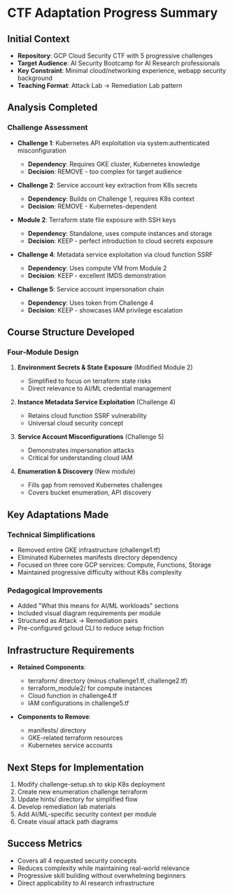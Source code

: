# CTF Adaptation Progress Summary

## Initial Context
- **Repository**: GCP Cloud Security CTF with 5 progressive challenges
- **Target Audience**: AI Security Bootcamp for AI Research professionals
- **Key Constraint**: Minimal cloud/networking experience, webapp security background
- **Teaching Format**: Attack Lab → Remediation Lab pattern

## Analysis Completed

### Challenge Assessment
- **Challenge 1**: Kubernetes API exploitation via system:authenticated misconfiguration
  - **Dependency**: Requires GKE cluster, Kubernetes knowledge
  - **Decision**: REMOVE - too complex for target audience
  
- **Challenge 2**: Service account key extraction from K8s secrets
  - **Dependency**: Builds on Challenge 1, requires K8s context
  - **Decision**: REMOVE - Kubernetes-dependent

- **Module 2**: Terraform state file exposure with SSH keys
  - **Dependency**: Standalone, uses compute instances and storage
  - **Decision**: KEEP - perfect introduction to cloud secrets exposure

- **Challenge 4**: Metadata service exploitation via cloud function SSRF
  - **Dependency**: Uses compute VM from Module 2
  - **Decision**: KEEP - excellent IMDS demonstration

- **Challenge 5**: Service account impersonation chain
  - **Dependency**: Uses token from Challenge 4
  - **Decision**: KEEP - showcases IAM privilege escalation

## Course Structure Developed

### Four-Module Design
1. **Environment Secrets & State Exposure** (Modified Module 2)
   - Simplified to focus on terraform state risks
   - Direct relevance to AI/ML credential management

2. **Instance Metadata Service Exploitation** (Challenge 4)
   - Retains cloud function SSRF vulnerability
   - Universal cloud security concept

3. **Service Account Misconfigurations** (Challenge 5)
   - Demonstrates impersonation attacks
   - Critical for understanding cloud IAM

4. **Enumeration & Discovery** (New module)
   - Fills gap from removed Kubernetes challenges
   - Covers bucket enumeration, API discovery

## Key Adaptations Made

### Technical Simplifications
- Removed entire GKE infrastructure (challenge1.tf)
- Eliminated Kubernetes manifests directory dependency
- Focused on three core GCP services: Compute, Functions, Storage
- Maintained progressive difficulty without K8s complexity

### Pedagogical Improvements
- Added "What this means for AI/ML workloads" sections
- Included visual diagram requirements per module
- Structured as Attack → Remediation pairs
- Pre-configured gcloud CLI to reduce setup friction

## Infrastructure Requirements
- **Retained Components**:
  - terraform/ directory (minus challenge1.tf, challenge2.tf)
  - terraform_module2/ for compute instances
  - Cloud function in challenge4.tf
  - IAM configurations in challenge5.tf

- **Components to Remove**:
  - manifests/ directory
  - GKE-related terraform resources
  - Kubernetes service accounts

## Next Steps for Implementation
1. Modify challenge-setup.sh to skip K8s deployment
2. Create new enumeration challenge terraform
3. Update hints/ directory for simplified flow
4. Develop remediation lab materials
5. Add AI/ML-specific security context per module
6. Create visual attack path diagrams

## Success Metrics
- Covers all 4 requested security concepts
- Reduces complexity while maintaining real-world relevance
- Progressive skill building without overwhelming beginners
- Direct applicability to AI research infrastructure